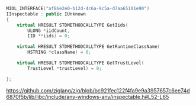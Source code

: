 ```cpp
MIDL_INTERFACE("af86e2e0-b12d-4c6a-9c5a-d7aa65101e90")
IInspectable : public IUnknown
{
    virtual HRESULT STDMETHODCALLTYPE GetIids(
        ULONG *iidCount,
        IID **iids) = 0;

    virtual HRESULT STDMETHODCALLTYPE GetRuntimeClassName(
        HSTRING *className) = 0;

    virtual HRESULT STDMETHODCALLTYPE GetTrustLevel(
        TrustLevel *trustLevel) = 0;

};
```

https://github.com/ziglang/zig/blob/bc921fec122f4fa9e9a3957657c6ee74d6870f5b/lib/libc/include/any-windows-any/inspectable.h#L52-L65
